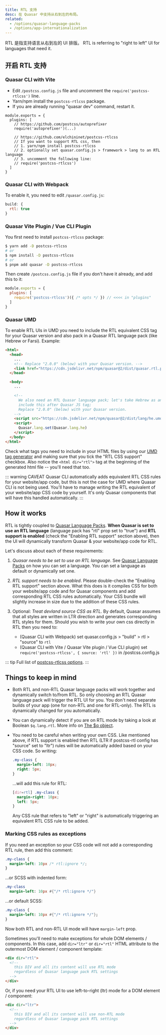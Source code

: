 ```yaml
---
title: RTL 支持
desc: 在 Quasar 中支持从右到左的布局。
related:
  - /options/quasar-language-packs
  - /options/app-internationalization
---
```


RTL 是指支持语言从右到左的 UI 排版。
RTL is referring to "right to left" UI for languages that need it.

## 开启 RTL 支持

### Quasar CLI with Vite
* Edit `/postcss.config.js` file and uncomment the `require('postcss-rtlcss')` line.
* Yarn/npm install the `postcss-rtlcss` package.
* If you are already running "quasar dev" command, restart it.

```
module.exports = {
  plugins: [
    // https://github.com/postcss/autoprefixer
    require('autoprefixer')(...)

    // https://github.com/elchininet/postcss-rtlcss
    // If you want to support RTL css, then
    // 1. yarn/npm install postcss-rtlcss
    // 2. optionally set quasar.config.js > framework > lang to an RTL language
    // 3. uncomment the following line:
    // require('postcss-rtlcss')
  ]
}
```

### Quasar CLI with Webpack
To enable it, you need to edit `/quasar.config.js`:

```js
build: {
  rtl: true
}
```

### Quasar Vite Plugin / Vue CLI Plugin

You first need to install `postcss-rtlcss` package:

``` bash
$ yarn add -D postcss-rtlcss
# or
$ npm install -D postcss-rtlcss
# or
$ pnpm add quasar -D postcss-rtlcss
```

Then create `/postcss.config.js` file if you don't have it already, and add this to it:

``` js
module.exports = {
  plugins: [
    require('postcss-rtlcss')({ /* opts */ }) // <<<< in "plugins"
  ]
}
```

### Quasar UMD
To enable RTL UIs in UMD you need to include the RTL equivalent CSS tag for your Quasar version and also pack in a Quasar RTL language pack (like Hebrew or Farsi). Example:

```html
<html>
  <head>
    ...
    <!-- Replace "2.0.0" (below) with your Quasar version. -->
    <link href="https://cdn.jsdelivr.net/npm/quasar@2/dist/quasar.rtl.prod.css" rel="stylesheet" type="text/css">
  </head>

  <body>
    ...

    <!--
      We also need an RTL Quasar language pack; let's take Hebrew as an example;
      include this after Quasar JS tag;
      Replace "2.0.0" (below) with your Quasar version.
    -->
    <script src="https://cdn.jsdelivr.net/npm/quasar@2/dist/lang/he.umd.prod.js"></script>
    <script>
      Quasar.lang.set(Quasar.lang.he)
    </script>
  </body>
</html>
```

Check what tags you need to include in your HTML files by using our [UMD tag generator](/start/umd) and making sure that you tick the "RTL CSS support" checkbox.
Also notice the `<html dir="rtl">` tag at the beginning of the generated html file -- you'll need that too.

::: warning CAVEAT
Quasar CLI automatically adds equivalent RTL CSS rules for your website/app code, but this is not the case for UMD where Quasar CLI is not being used. You'll have to manage writing the RTL equivalent of your website/app CSS code by yourself. It's only Quasar components that will have this handled automatically.
:::

## How it works
RTL is tightly coupled to [Quasar Language Packs](/options/quasar-language-packs). **When Quasar is set to use an RTL language** (language pack has "rtl" prop set to "true") and **RTL support is enabled** (check the "Enabling RTL support" section above), then the UI will dynamically transform Quasar & your website/app code for RTL.

Let's discuss about each of these requirements:

1. *Quasar needs to be set to use an RTL language*.
  See [Quasar Language Packs](/options/quasar-language-packs) on how you can set a language. You can set a language as default or dynamically set one.

2. *RTL support needs to be enabled*.
  Please double-check the "Enabling RTL support" section above. What this does is it compiles CSS for both your website/app code and for Quasar components and add corresponding RTL CSS rules automatically. Your CSS bundle will slightly increase in size due to the addition of these CSS rules.

3. Optional: *Treat devland source CSS as RTL*.
  By default, Quasar assumes that all styles are written in LTR direction and generates corresponding RTL styles for them. Should you wish to write your own css directly in RTL then you need to:
    * (Quasar CLI with Webpack) set quasar.config.js > "build" > rtl > "source" to `rtl`
    * (Quasar CLI with Vite / Quasar Vite plugin / Vue CLI plugin) set `require('postcss-rtlcss', { source: 'rtl' })` in /postcss.config.js

::: tip
Full list of [postcss-rtlcss options](https://github.com/elchininet/postcss-rtlcss#options).
:::

## Things to keep in mind

* Both RTL and non-RTL Quasar language packs will work together and dynamically switch to/from RTL. So only choosing an RTL Quasar language pack will trigger the RTL UI for you. You don't need separate builds of your app (one for non-RTL and one for RTL-only). The RTL is dynamically changed for you automatically.
* You can dynamically detect if you are on RTL mode by taking a look at Boolean `$q.lang.rtl`. More info on [The $q object](/options/the-q-object).
* You need to be careful when writing your own CSS. Like mentioned above, if RTL support is enabled then RTL (LTR if postcss-rtl config has "source" set to "ltr") rules will be automatically added based on your CSS code. So writing:

  ```css
  .my-class {
    margin-left: 10px;
    right: 5px;
  }
  ```

  ...will add this rule for RTL:

  ```css
  [dir=rtl] .my-class {
    margin-right: 10px;
    left: 5px;
  }
  ```

  Any CSS rule that refers to "left" or "right" is automatically triggering an equivalent RTL CSS rule to be added.

### Marking CSS rules as exceptions
If you need an exception so your CSS code will not add a corresponding RTL rule, then add this comment:

```css
.my-class {
  margin-left: 10px /* rtl:ignore */;
}
```

...or SCSS with indented form:

```sass
.my-class
  margin-left: 10px #{"/* rtl:ignore */"}
```

...or default SCSS:

```sass
.my-class {
  margin-left: 10px #{"/* rtl:ignore */"};
}
```

Now both RTL and non-RTL UI mode will have `margin-left` prop.

Sometimes you'll need to make exceptions for whole DOM elements / components. In this case, add `dir="ltr"` or `dir="rtl"` HTML attribute to the outermost DOM element / component template:

```html
<div dir="rtl">
  <!--
    this DIV and all its content will use RTL mode
    regardless of Quasar language pack RTL settings
  -->
</div>
```

Or, if you need your RTL UI to use left-to-right (ltr) mode for a DOM element / component:
```html
<div dir="ltr">
  <!--
    this DIV and all its content will use non-RTL mode
    regardless of Quasar language pack RTL settings
  -->
</div>
```
